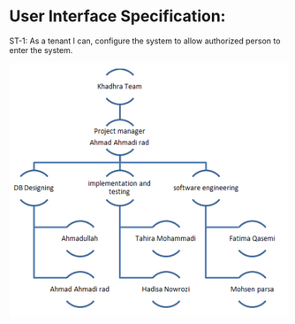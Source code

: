 # User Interface Specification:  #

ST-1: As a tenant I can, configure the system to allow authorized person to enter the system.

![khadraTeam](https://github.com/mohsen-parsa/images/blob/master/khadhraTeamProfile.png?raw=true)